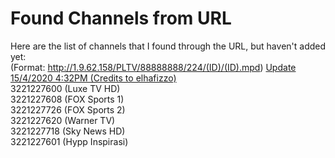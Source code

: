 # Found Channels from URL
Here are the list of channels that I found through the URL, but haven't added yet:  
(Format: http://1.9.62.158/PLTV/88888888/224/(ID)/(ID).mpd) 
[Update 15/4/2020 4:32PM (Credits to elhafizzo)](https://github.com/elhafizzo/unifi-tv/commit/d34d8f447bd38df1515650593c1bf004cd80c965)  
3221227600 (Luxe TV HD)  
3221227608 (FOX Sports 1)  
3221227726 (FOX Sports 2)  
3221227620 (Warner TV)  
3221227718 (Sky News HD)  
3221227601 (Hypp Inspirasi)
